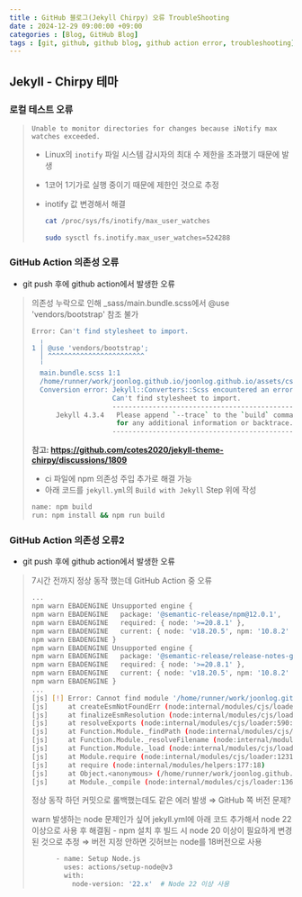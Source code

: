 ```yaml
---
title : GitHub 블로그(Jekyll Chirpy) 오류 TroubleShooting
date : 2024-12-29 09:00:00 +09:00
categories : [Blog, GitHub Blog]
tags : [git, github, github blog, github action error, troubleshooting] #소문자만 가능
---
```


## Jekyll - Chirpy 테마

### 로컬 테스트 오류

> `Unable to monitor directories for changes because iNotify max watches exceeded.`
> 
> - Linux의 `inotify` 파일 시스템 감시자의 최대 수 제한을 초과했기 때문에 발생
> - 1코어 1기가로 실행 중이기 때문에 제한인 것으로 추정
> - inotify 값 변경해서 해결
>     
>     ```bash
>     cat /proc/sys/fs/inotify/max_user_watches
>     	
>     sudo sysctl fs.inotify.max_user_watches=524288
>     ```
>     

### GitHub Action 의존성 오류

- git push 후에 github action에서 발생한 오류

> 의존성 누락으로 인해 _sass/main.bundle.scss에서 @use 'vendors/bootstrap' 참조 불가
> 
> 
> ```bash
> Error: Can't find stylesheet to import.
>   ╷
> 1 │ @use 'vendors/bootstrap';
>   │ ^^^^^^^^^^^^^^^^^^^^^^^^
>   ╵
>   main.bundle.scss 1:1                                                                           @use
>   /home/runner/work/joonlog.github.io/joonlog.github.io/assets/css/jekyll-theme-chirpy.scss 1:1  root stylesheet 
>   Conversion error: Jekyll::Converters::Scss encountered an error while converting 'assets/css/jekyll-theme-chirpy.scss':
>                     Can't find stylesheet to import.
>                     ------------------------------------------------
>       Jekyll 4.3.4   Please append `--trace` to the `build` command 
>                      for any additional information or backtrace. 
>                     ------------------------------------------------
> ```
> 
> **참고: https://github.com/cotes2020/jekyll-theme-chirpy/discussions/1809**
> 
> - ci 파일에 npm 의존성 주입 추가로 해결 가능
> - 아래 코드를 `jekyll.yml`의 `Build with Jekyll` Step 위에 작성
> 
> ```bash
> name: npm build
> run: npm install && npm run build
> ```
> 

### GitHub Action 의존성 오류2

- git push 후에 github action에서 발생한 오류

> 7시간 전까지 정상 동작 했는데 GitHub Action 중 오류
> 
> 
> ```bash
> ...
> npm warn EBADENGINE Unsupported engine {
> npm warn EBADENGINE   package: '@semantic-release/npm@12.0.1',
> npm warn EBADENGINE   required: { node: '>=20.8.1' },
> npm warn EBADENGINE   current: { node: 'v18.20.5', npm: '10.8.2' }
> npm warn EBADENGINE }
> npm warn EBADENGINE Unsupported engine {
> npm warn EBADENGINE   package: '@semantic-release/release-notes-generator@14.0.1',
> npm warn EBADENGINE   required: { node: '>=20.8.1' },
> npm warn EBADENGINE   current: { node: 'v18.20.5', npm: '10.8.2' }
> npm warn EBADENGINE }
> ...
> [js] [!] Error: Cannot find module '/home/runner/work/joonlog.github.io/joonlog.github.io/node_modules/@jridgewell/gen-mapping/dist/gen-mapping.umd.js'
> [js]     at createEsmNotFoundErr (node:internal/modules/cjs/loader:1177:15)
> [js]     at finalizeEsmResolution (node:internal/modules/cjs/loader:1165:15)
> [js]     at resolveExports (node:internal/modules/cjs/loader:590:14)
> [js]     at Function.Module._findPath (node:internal/modules/cjs/loader:664:31)
> [js]     at Function.Module._resolveFilename (node:internal/modules/cjs/loader:1126:27)
> [js]     at Function.Module._load (node:internal/modules/cjs/loader:981:27)
> [js]     at Module.require (node:internal/modules/cjs/loader:1231:19)
> [js]     at require (node:internal/modules/helpers:177:18)
> [js]     at Object.<anonymous> (/home/runner/work/joonlog.github.io/joonlog.github.io/node_modules/@jridgewell/source-map/dist/source-map.cjs:6:18)
> [js]     at Module._compile (node:internal/modules/cjs/loader:1364:14)
> ```
> 
> 정상 동작 하던 커밋으로 롤백했는데도 같은 에러 발생
> ⇒ GitHub 쪽 버전 문제?
> 
> warn 발생하는 node 문제인가 싶어 jekyll.yml에 아래 코드 추가해서 node 22이상으로 사용 후 해결됨 - npm 설치 후 빌드 시 node 20 이상이 필요하게 변경된 것으로 추정
> ⇒ 버전 지정 안하면 깃허브는 node를 18버전으로 사용
> 
> ```bash
>       - name: Setup Node.js
>         uses: actions/setup-node@v3
>         with:
>           node-version: '22.x'  # Node 22 이상 사용
> ```
>